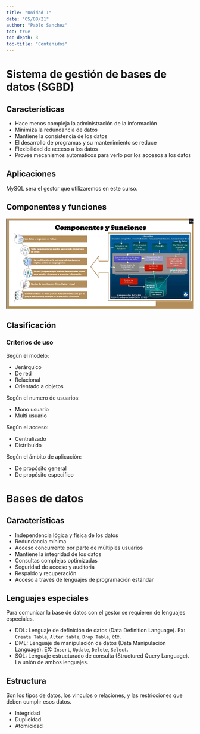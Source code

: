 ```yaml
---
title: "Unidad I"
date: "05/08/21"
author: "Pablo Sanchez"
toc: true
toc-depth: 3
toc-title: "Contenidos"
---
```


Sistema de gestión de bases de datos (SGBD)
===========================================

Características
---------------

* Hace menos compleja la administración de la información
* Minimiza la redundancia de datos
* Mantiene la consistencia de los datos
* El desarrollo de programas y su mantenimiento se reduce
* Flexibilidad de acceso a los datos
* Provee mecanismos automáticos para verlo por los accesos a los datos

Aplicaciones
------------

MySQL sera el gestor que utilizaremos en este curso.

Componentes y funciones
-----------------------

![](./imagenes/componentes-y-funciones.png)

Clasificación
-------------

### Criterios de uso

Según el modelo:

* Jerárquico
* De red
* Relacional
* Orientado a objetos

Según el numero de usuarios:

* Mono usuario
* Multi usuario

Según el acceso:

* Centralizado
* Distribuido

Según el ámbito de aplicación:

* De propósito general
* De propósito especifico

Bases de datos
==============

Características
---------------

* Independencia lógica y física de los datos
* Redundancia mínima
* Acceso concurrente por parte de múltiples usuarios
* Mantiene la integridad de los datos
* Consultas complejas optimizadas
* Seguridad de acceso y auditoria
* Respaldo y recuperación
* Acceso a través de lenguajes de programación estándar

Lenguajes especiales
--------------------

Para comunicar la base de datos con el gestor se requieren de lenguajes
especiales.

* DDL: Lenguaje de definición de datos (Data Definition Language). Ex: `Create
  Table`, `Alter table`, `Drop Table`, etc.
* DML: Lenguaje de manipulación de datos (Data Manipulación Language). EX:
  `Insert`, `Update`, `Delete`, `Select`.
* SQL: Lenguaje estructurado de consulta (Structured Query Language). La unión
  de ambos lenguajes.

Estructura
----------

Son los tipos de datos, los vinculos o relaciones, y las restricciones que
deben cumplir esos datos.

* Integridad
* Duplicidad
* Atomicidad
